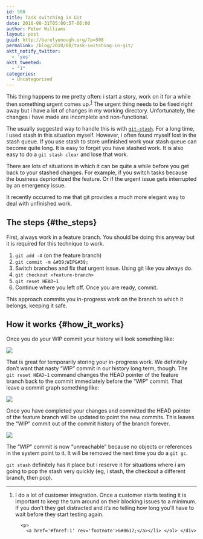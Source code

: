 ```yaml
---
id: 508
title: Task switching in Git
date: 2010-08-31T05:00:57-06:00
author: Peter Williams
layout: post
guid: http://barelyenough.org/?p=508
permalink: /blog/2010/08/task-switching-in-git/
aktt_notify_twitter:
  - 'yes'
aktt_tweeted:
  - "1"
categories:
  - Uncategorized
---
```

This thing happens to me pretty often: i start a story, work on it for a while then something urgent comes up.<sup id='fnref:1'><a href='#fn:1' rel='footnote'>1</a></sup> The urgent thing needs to be fixed right away but i have a lot of changes in my working directory. Unfortunately, the changes i have made are incomplete and non-functional.

The usually suggested way to handle this is with [`git-stash`](http://www.kernel.org/pub/software/scm/git/docs/user-manual.html#interrupted-work). For a long time, i used stash in this situation myself. However, i often found myself lost in the stash queue. If you use stash to store unfinished work your stash queue can become quite long. It is easy to forget you have stashed work. It is also easy to do a `git stash clear` and lose that work.

There are lots of situations in which it can be quite a while before you get back to your stashed changes. For example, if you switch tasks because the business deprioritized the feature. Or if the urgent issue gets interrupted by an emergency issue.

It recently occurred to me that git provides a much more elegant way to deal with unfinished work.

## The steps {#the_steps}

First, always work in a feature branch. You should be doing this anyway but it is required for this technique to work.

  1. `git add -A` (on the feature branch)
  2. `git commit -m &#39;WIP&#39;`
  3. Switch branches and fix that urgent issue. Using git like you always do.
  4. `git checkout <feature-branch>`
  5. `git reset HEAD~1`
  6. Continue where you left off. Once you are ready, commit.

This approach commits you in-progress work on the branch to which it belongs, keeping it safe.

## How it works {#how_it_works}

Once you do your WIP commit your history will look something like:

![](http://barelyenough.org/blog/uploads/task-switching-in-git/git-commits-wip.png) 

That is great for temporarily storing your in-progress work. We definitely don&#8217;t want that nasty &#8220;WIP&#8221; commit in our history long term, though. The `git reset HEAD~1` command changes the HEAD pointer of the feature branch back to the commit immediately before the &#8220;WIP&#8221; commit. That leave a commit graph something like:

![](http://barelyenough.org/blog/uploads/task-switching-in-git/git-commits-reset.png) 

Once you have completed your changes and committed the HEAD pointer of the feature branch will be updated to point the new commits. This leaves the &#8220;WIP&#8221; commit out of the commit history of the branch forever.

![](http://barelyenough.org/blog/uploads/task-switching-in-git/git-commits-final.png) 

The &#8220;WIP&#8221; commit is now &#8220;unreachable&#8221; because no objects or references in the system point to it. It will be removed the next time you do a `git gc`.

`git stash` definitely has it place but i reserve it for situations where i am going to pop the stash very quickly (eg, i stash, the checkout a different branch, then pop).

<div class='footnotes'>
  <hr />
  
  <ol>
    <li id='fn:1'>
      <p>
        I do a lot of customer integration. Once a customer starts testing it is important to keep the turn around on their blocking issues to a minimum. If you don&#8217;t they get distracted and it&#8217;s no telling how long you&#8217;ll have to wait before they start testing again.
      </p>
      
      <p>
        <a href='#fnref:1' rev='footnote'>&#8617;</a></li> </ol> </div>